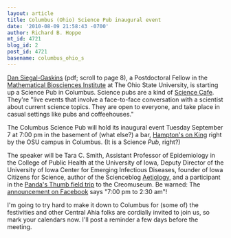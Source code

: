 ```yaml
---
layout: article
title: Columbus (Ohio) Science Pub inaugural event
date: '2010-08-09 21:58:43 -0700'
author: Richard B. Hoppe
mt_id: 4721
blog_id: 2
post_id: 4721
basename: columbus_ohio_s
---
```

[Dan Siegal-Gaskins](http://mbi.osu.edu/publications/newsletter/vol5_iss3.pdf) (pdf; scroll to page 8), a Postdoctoral Fellow in the [Mathematical Biosciences Institute](http://mbi.osu.edu/) at The Ohio State University, is starting up a Science Pub in Columbus.  Science pubs are a kind of [Science Cafe](http://sciencecafes.org/).  They're "live events that involve a face-to-face conversation with a scientist about current science topics. They are open to everyone, and take place in casual settings like pubs and coffeehouses."

The Columbus Science Pub will hold its inaugural event Tuesday September 7 at 7:00 pm in the basement of (what else?) a bar, [Hampton's on King](http://www.columbusalive.com/live/content/features/stories/2008/11/06/ca_n_clock.html) right by the OSU campus in Columbus.  (It is a Science _Pub_, right?)  

The speaker will be Tara C. Smith, Assistant Professor of Epidemiology in the College of Public Health at the University of Iowa, Deputy Director of the University of Iowa Center for Emerging Infectious Diseases, founder of Iowa Citizens for Science, author of the Scienceblog [Aetiology](http://scienceblogs.com/aetiology/), and a participant in the [Panda's Thumb field trip](http://scienceblogs.com/aetiology/2007/06/field_trip_to_the_creation_mus.php) to the Creomuseum.  Be warned: The [announcement on Facebook](http://www.facebook.com/ColumbusSciencePub?v=app_2344061033&amp;vm=all) says "7:00 pm to 2:30 am"!

I'm going to try hard to make it down to Columbus for (some of) the festivities and other Central Ahia folks are cordially invited to join us, so mark your calendars now.  I'll post a reminder a few days before the meeting.
